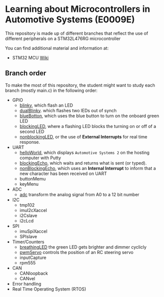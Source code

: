 # Learning about Microcontrollers in Automotive Systems (E0009E)
This repository is made up of different branches that reflect the use of different peripherals on a STM32L476RG microcontroller

You can find additional material and information at:
- STM32 MCU [Wiki](https://wiki.st.com/stm32mcu)
## Branch order
To make the most of this repository, the student might want to study each branch (mostly main.c) in the following order:
- GPIO
	- [blinky](https://github.com/vanDeventer/as2/tree/blinky), which flash an LED
	- [dualBlinky](https://github.com/vanDeventer/as2/tree/dualBlinky). which flashes two lEDs out of synch
	- [blueBotton](https://github.com/vanDeventer/as2/tree/blueButton), which uses the blue button to turn on the onboard green LED
	- [blockingLED](https://github.com/vanDeventer/as2/tree/blockingLED), where a flashing LED blocks the turning on or off of a second LED
	- [nonblockingLED](https://github.com/vanDeventer/as2/tree/nonBlockingLED), or the use of **External Interrupts** for real time response.
- UART
	- [helloWorld](https://github.com/vanDeventer/as2/tree/helloWorld), which displays ```Automotive Systems 2``` on the hosting computer with Putty
	- [blockingEcho](https://github.com/vanDeventer/as2/tree/blockingEcho), which waits and returns what is sent (or typed).
	- [nonBlockingEcho](https://github.com/vanDeventer/as2/tree/nonBlockingEcho), which uses an **Internal Interrupt** to inform that a new character has been received on UART
	- buttonMemu
	- keyMenu
- ADC
	- [adc](https://github.com/vanDeventer/as2/tree/adc) transform the analog signal from A0 to a 12 bit number
- I2C
	- tmp102
	- imuI2cXaccel
	- i2Cslave
	- i2cLcd
- SPI
	- imuSpiXaccel
	- SPIslave
- Timer/Counters
	- [breathingLED](https://github.com/vanDeventer/as2/tree/breathingLED) the green LED gets brighter and dimmer cyclicly
	- [pwmServo](https://github.com/vanDeventer/as2/tree/pwmServo) controls the position of an RC steering servo
	- inputCapture
	- rpm555
- CAN
	- CANloopback
	- CANvel
- Error handling
- Real Time Operating System (RTOS)